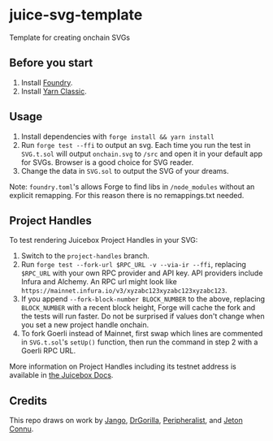 # juice-svg-template
Template for creating onchain SVGs

## Before you start
1. Install [Foundry](https://book.getfoundry.sh/getting-started/installation).
2. Install [Yarn Classic](https://classic.yarnpkg.com/en/docs/install#mac-stable). 

## Usage
1. Install dependencies with `forge install && yarn install`
2. Run `forge test --ffi` to output an svg. Each time you run the test in `SVG.t.sol` will output `onchain.svg` to `/src` and open it in your default app for SVGs. Browser is a good choice for SVG reader. 
3. Change the data in `SVG.sol` to output the SVG of your dreams.


Note: `foundry.toml`'s allows Forge to find libs in `/node_modules` without an explicit remapping. For this reason there is no remappings.txt needed. 

## Project Handles
To test rendering Juicebox Project Handles in your SVG: 
1. Switch to the `project-handles` branch. 
2. Run `forge test --fork-url $RPC_URL -v --via-ir --ffi`, replacing `$RPC_URL` with your own RPC provider and API key. API providers include Infura and Alchemy. An RPC url might look like `https://mainnet.infura.io/v3/xyzabc123xyzabc123xyzabc123`.
3. If you append `--fork-block-number BLOCK_NUMBER` to the above, replacing `BLOCK_NUMBER` with a recent block height, Forge will cache the fork and the tests will run faster. Do not be surprised if values don't change when you set a new project handle onchain.
4. To fork Goerli instead of Mainnet, first swap which lines are commented in `SVG.t.sol`'s `setUp()` function, then run the command in step 2 with a Goerli RPC URL. 

More information on Project Handles including its testnet address is available in [the Juicebox Docs](https://info.juicebox.money/dev/api/contracts/or-utilities/jbprojecthandles/).

## Credits
This repo draws on work by [Jango](https://github.com/mejango), [DrGorilla](https://github.com/drgorillamd), [Peripheralist](https://github.com/peripheralist), and [Jeton Connu](https://github.com/jeton-connu).